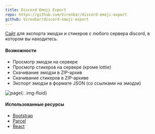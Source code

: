 ```yaml
---
title: Discord Emoji Export
repo: https://github.com/Virenbar/discord-emoji-export
github: Virenbar/discord-emoji-export
---
```

[Сайт](https://virenbar.github.io/discord-emoji-export/) для экспорта эмодзи и стикеров с любого сервера discord, в котором вы находитесь.

#### Возможности

* Просмотр эмодзи на сервере  
* Просмотр стикеров на сервере (кроме lottie)  
* Скачивание эмодзи в ZIP-архив  
* Скачивание стикеров в ZIP-архиве
* Экспорт эмодзи в формате JSON (со ссылками на эмодзи)

![page](/images/discord-emoji-export/page.png){: .img-fluid}

#### Использованные ресурсы

* [Bootstrap](https://getbootstrap.com/)
* [Parcel](https://parceljs.org/)
* [React](https://reactjs.org/)
